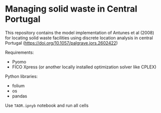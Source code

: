 # Managing solid waste in Central Portugal

This repository contains the model implementation of Antunes et al (2008) for locating solid waste facilities using discrete location analysis in central Portugal (https://doi.org/10.1057/palgrave.jors.2602422)

Requirements:
- Pyomo
- FICO Xpress (or another locally installed optimization solver like CPLEX)

Python libraries:
- folium
- os
- pandas

Use `TAOR.ipnyb` notebook and run all cells
